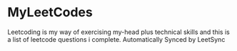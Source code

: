 # MyLeetCodes
Leetcoding is my way of exercising my-head plus technical skills and this is a list of leetcode questions i complete. Automatically Synced by LeetSync 
